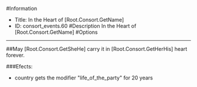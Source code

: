 #Information
 - Title: In the Heart of [Root.Consort.GetName]
 - ID: consort_events.60
#Description
In the Heart of [Root.Consort.GetName]
#Options

___
##May [Root.Consort.GetSheHe] carry it in [Root.Consort.GetHerHis] heart forever.

###Efects:<ul><li>country gets the modifier "life_of_the_party" for 20 years</li></ul>
